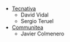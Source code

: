 - [Tecnativa](https://www.tecnativa.com)
  - David Vidal
  - Sergio Teruel
- [Communitea](https://www.comunitea.com)
  - Javier Colmenero